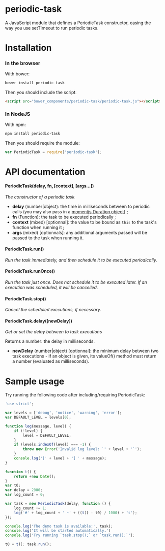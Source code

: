 periodic-task
=============

A JavaScript module that defines a PeriodicTask constructor, easing the way you use setTimeout to run periodic tasks.

# Installation
### In the browser
With bower:
```bash
bower install periodic-task
```

Then you should include the script:
```html
<script src="bower_components/periodic-task/periodic-task.js"></script>
```

### In NodeJS
With npm:
```bash
npm install periodic-task
```

Then you should require the module:
```js
var PeriodicTask = require('periodic-task');
```

# API documentation

#### PeriodicTask(delay, fn, [context], [args…])
*The constructor of a periodic task.*
 * **delay** (number|object): the time in milliseconds between to periodic calls (you may also pass in a [momentjs Duration object](http://momentjs.com/docs/#/durations/)) ;
 * **fn** (Function): the task to be executed periodically ;
 * **context** (mixed) [optionnal]: the value to be bound as `this` to the task's function when running it ;
 * **args** (mixed) [optionnals]: any additional arguments passed will be passed to the task when running it.

#### PeriodicTask.run()
*Run the task immediately, and then schedule it to be executed periodically.*

#### PeriodicTask.runOnce()
*Run the task just once. Does not schedule it to be executed later. If an execution was scheduled, it will be cancelled.*

#### PeriodicTask.stop()
*Cancel the scheduled executions, if necessary.*

#### PeriodicTask.delay([newDelay])
*Get or set the delay between to task executions*

Returns a number: the delay in milliseconds.
 * **newDelay**  (number|object) [optionnal]: the minimum delay between two task executions - if an object is given, its valueOf() method must return a number (evaluated as milliseconds).



# Sample usage
Try running the following code after including/requiring PeriodicTask:
```js
'use strict';

var levels = ['debug', 'notice', 'warning', 'error'];
var DEFAULT_LEVEL = levels[0];

function log(message, level) {
    if (!level) {
        level = DEFAULT_LEVEL;
    }
    if (levels.indexOf(level) === -1) {
        throw new Error('Invalid log level: `' + level + '`');
    }
    console.log('[' + level + '] ' + message);
}

function t() {
    return +new Date();
}
var t0;
var delay = 2000;
var log_count = 0;

var task = new PeriodicTask(delay, function () {
    log_count += 1;
    log('#' + log_count + ' ~' + ((t() - t0) / 1000) + 's');
});

console.log('The demo task is available:', task);
console.log('It will be started automatically.')
console.log('Try running `task.stop();` or `task.run();`');

t0 = t(); task.run();
```

